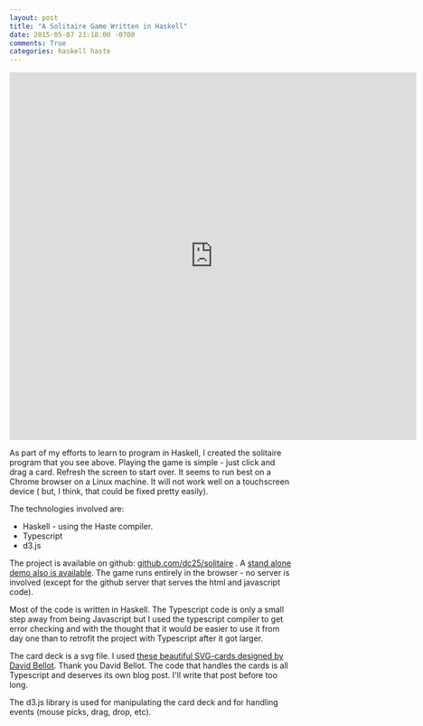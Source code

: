 ```yaml
---
layout: post
title: "A Solitaire Game Written in Haskell"
date: 2015-05-07 21:18:00 -0700
comments: True
categories: haskell haste
---
```

<iframe width="720" height="650" src="https://dc25.github.io/solitaire/" frameborder="0" allowfullscreen></iframe>

As part of my efforts to learn to program in Haskell, I created the solitaire program that you see above.  Playing the game is simple - just click and drag a card.  Refresh the screen to start over. It seems to run best on a Chrome browser on a Linux machine.  It will not work well on a touchscreen device ( but, I think, that could be fixed pretty easily).

The technologies involved are:

* Haskell - using the Haste compiler.
* Typescript 
* d3.js

The project is available on github: [github.com/dc25/solitaire](https://github.com/dc25/solitaire) .  A [stand alone demo also is available](https://dc25.github.io/solitaire).  The game runs entirely in the browser - no server is involved (except for the github server that serves the html and javascript code).

Most of the code is written in Haskell.  The Typescript code is only a small step away from being Javascript but I used the typescript compiler to get error checking and with the thought that it would be easier to use it from day one than to retrofit the project with Typescript after it got larger.

The card deck is a svg file.  I used [these beautiful SVG-cards designed by David Bellot](http://svg-cards.sourceforge.net/).  Thank you David Bellot.  The code that handles the cards is all Typescript and deserves its own blog post.  I'll write that post before too long.

The d3.js library is used for manipulating the card deck and for handling events (mouse picks, drag, drop, etc).
